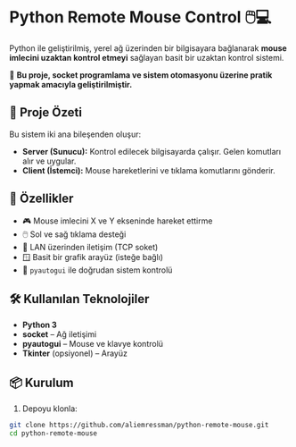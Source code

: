 # Python Remote Mouse Control 🖱️💻

Python ile geliştirilmiş, yerel ağ üzerinden bir bilgisayara bağlanarak **mouse imlecini uzaktan kontrol etmeyi** sağlayan basit bir uzaktan kontrol sistemi.

📌 **Bu proje, socket programlama ve sistem otomasyonu üzerine pratik yapmak amacıyla geliştirilmiştir.**

## 🧠 Proje Özeti

Bu sistem iki ana bileşenden oluşur:

- **Server (Sunucu):** Kontrol edilecek bilgisayarda çalışır. Gelen komutları alır ve uygular.
- **Client (İstemci):** Mouse hareketlerini ve tıklama komutlarını gönderir.

## 🚀 Özellikler

- 🎮 Mouse imlecini X ve Y ekseninde hareket ettirme
- 🖱️ Sol ve sağ tıklama desteği
- 🔌 LAN üzerinden iletişim (TCP soket)
- 🪟 Basit bir grafik arayüz (isteğe bağlı)
- 🐍 `pyautogui` ile doğrudan sistem kontrolü

## 🛠️ Kullanılan Teknolojiler

- **Python 3**
- **socket** – Ağ iletişimi
- **pyautogui** – Mouse ve klavye kontrolü
- **Tkinter** (opsiyonel) – Arayüz

## 📦 Kurulum

1. Depoyu klonla:

```bash
git clone https://github.com/aliemressman/python-remote-mouse.git
cd python-remote-mouse
